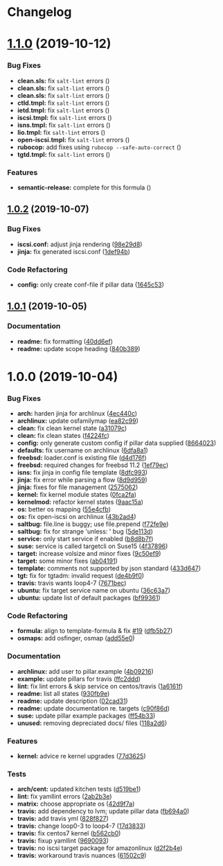 # Changelog

# [1.1.0](https://github.com/saltstack-formulas/iscsi-formula/compare/v1.0.2...v1.1.0) (2019-10-12)


### Bug Fixes

* **clean.sls:** fix `salt-lint` errors ([](https://github.com/saltstack-formulas/iscsi-formula/commit/f5c57db))
* **clean.sls:** fix `salt-lint` errors ([](https://github.com/saltstack-formulas/iscsi-formula/commit/08f0d08))
* **clean.sls:** fix `salt-lint` errors ([](https://github.com/saltstack-formulas/iscsi-formula/commit/d3e4aa2))
* **ctld.tmpl:** fix `salt-lint` errors ([](https://github.com/saltstack-formulas/iscsi-formula/commit/f2f6f4c))
* **ietd.tmpl:** fix `salt-lint` errors ([](https://github.com/saltstack-formulas/iscsi-formula/commit/36922cc))
* **iscsi.tmpl:** fix `salt-lint` errors ([](https://github.com/saltstack-formulas/iscsi-formula/commit/ba00ccf))
* **isns.tmpl:** fix `salt-lint` errors ([](https://github.com/saltstack-formulas/iscsi-formula/commit/fd87bf8))
* **lio.tmpl:** fix `salt-lint` errors ([](https://github.com/saltstack-formulas/iscsi-formula/commit/94c95f5))
* **open-iscsi.tmpl:** fix `salt-lint` errors ([](https://github.com/saltstack-formulas/iscsi-formula/commit/3b0b12b))
* **rubocop:** add fixes using `rubocop --safe-auto-correct` ([](https://github.com/saltstack-formulas/iscsi-formula/commit/d49d3b8))
* **tgtd.tmpl:** fix `salt-lint` errors ([](https://github.com/saltstack-formulas/iscsi-formula/commit/cf38af1))


### Features

* **semantic-release:** complete for this formula ([](https://github.com/saltstack-formulas/iscsi-formula/commit/4f27ae9))

## [1.0.2](https://github.com/saltstack-formulas/iscsi-formula/compare/v1.0.1...v1.0.2) (2019-10-07)


### Bug Fixes

* **iscsi.conf:** adjust jinja rendering ([98e29d8](https://github.com/saltstack-formulas/iscsi-formula/commit/98e29d8))
* **jinja:** fix generated iscsi.conf ([1def94b](https://github.com/saltstack-formulas/iscsi-formula/commit/1def94b))


### Code Refactoring

* **config:** only create conf-file if pillar  data ([1645c53](https://github.com/saltstack-formulas/iscsi-formula/commit/1645c53))

## [1.0.1](https://github.com/saltstack-formulas/iscsi-formula/compare/v1.0.0...v1.0.1) (2019-10-05)


### Documentation

* **readme:** fix formatting ([40dd6ef](https://github.com/saltstack-formulas/iscsi-formula/commit/40dd6ef))
* **readme:** update scope heading ([840b389](https://github.com/saltstack-formulas/iscsi-formula/commit/840b389))

# 1.0.0 (2019-10-04)


### Bug Fixes

* **arch:** harden jinja for archlinux ([4ec440c](https://github.com/saltstack-formulas/iscsi-formula/commit/4ec440c))
* **archlinux:** update osfamilymap ([ea82c99](https://github.com/saltstack-formulas/iscsi-formula/commit/ea82c99))
* **clean:** fix clean kernel state ([a31079c](https://github.com/saltstack-formulas/iscsi-formula/commit/a31079c))
* **clean:** fix clean states ([f4224fc](https://github.com/saltstack-formulas/iscsi-formula/commit/f4224fc))
* **config:** only generate custom config if pillar data supplied ([8664023](https://github.com/saltstack-formulas/iscsi-formula/commit/8664023))
* **defaults:** fix username on archlinux ([6dfa8a1](https://github.com/saltstack-formulas/iscsi-formula/commit/6dfa8a1))
* **freebsd:** loader.conf is existing file ([d4d176f](https://github.com/saltstack-formulas/iscsi-formula/commit/d4d176f))
* **freebsd:** required changes for freebsd 11.2 ([1ef79ec](https://github.com/saltstack-formulas/iscsi-formula/commit/1ef79ec))
* **isns:** fix jinja in config file template ([8dfc993](https://github.com/saltstack-formulas/iscsi-formula/commit/8dfc993))
* **jinja:** fix error while parsing a flow ([8d9d959](https://github.com/saltstack-formulas/iscsi-formula/commit/8d9d959))
* **jinja:** fixes for file management ([2575062](https://github.com/saltstack-formulas/iscsi-formula/commit/2575062))
* **kernel:** fix kernel module states ([0fca2fa](https://github.com/saltstack-formulas/iscsi-formula/commit/0fca2fa))
* **kernelmod:** refactor kernel states ([9aac15a](https://github.com/saltstack-formulas/iscsi-formula/commit/9aac15a))
* **os:** better os mapping ([55e4cfb](https://github.com/saltstack-formulas/iscsi-formula/commit/55e4cfb))
* **os:** fix open-iscsi on archlinux ([43b2ad4](https://github.com/saltstack-formulas/iscsi-formula/commit/43b2ad4))
* **saltbug:** file.line is buggy; use file.prepend ([f72fe9e](https://github.com/saltstack-formulas/iscsi-formula/commit/f72fe9e))
* **saltbug:** fix for strange 'unless: <url>' bug ([5de113d](https://github.com/saltstack-formulas/iscsi-formula/commit/5de113d))
* **service:** only start service if enabled ([b8d8b7f](https://github.com/saltstack-formulas/iscsi-formula/commit/b8d8b7f))
* **suse:** service is called targetcli on Suse15 ([4f37896](https://github.com/saltstack-formulas/iscsi-formula/commit/4f37896))
* **target:** increase volsize and minor fixes ([9c50ef9](https://github.com/saltstack-formulas/iscsi-formula/commit/9c50ef9))
* **target:** some minor fixes ([ab04191](https://github.com/saltstack-formulas/iscsi-formula/commit/ab04191))
* **template:** comments not supported by json standard ([433d647](https://github.com/saltstack-formulas/iscsi-formula/commit/433d647))
* **tgt:** fix for tgtadm: invalid request ([de4b9f0](https://github.com/saltstack-formulas/iscsi-formula/commit/de4b9f0))
* **travis:** travis wants loop4-7 ([7671bec](https://github.com/saltstack-formulas/iscsi-formula/commit/7671bec))
* **ubuntu:** fix target service name on ubuntu ([36c63a7](https://github.com/saltstack-formulas/iscsi-formula/commit/36c63a7))
* **ubuntu:** update list of default packages ([bf99361](https://github.com/saltstack-formulas/iscsi-formula/commit/bf99361))


### Code Refactoring

* **formula:** align to template-formula & fix [#19](https://github.com/saltstack-formulas/iscsi-formula/issues/19) ([dfb5b27](https://github.com/saltstack-formulas/iscsi-formula/commit/dfb5b27))
* **osmaps:** add osfinger, osmap ([add55e0](https://github.com/saltstack-formulas/iscsi-formula/commit/add55e0))


### Documentation

* **archlinux:** add user to pillar.example ([4b09216](https://github.com/saltstack-formulas/iscsi-formula/commit/4b09216))
* **example:** update pillars for travis ([ffc2ddd](https://github.com/saltstack-formulas/iscsi-formula/commit/ffc2ddd))
* **lint:** fix lint errors & skip service on centos/travis ([1a6161f](https://github.com/saltstack-formulas/iscsi-formula/commit/1a6161f))
* **readme:** list all states ([930fb9e](https://github.com/saltstack-formulas/iscsi-formula/commit/930fb9e))
* **readme:** update description ([02cad31](https://github.com/saltstack-formulas/iscsi-formula/commit/02cad31))
* **readme:** update documentation re. targets ([c90f86d](https://github.com/saltstack-formulas/iscsi-formula/commit/c90f86d))
* **suse:** update pillar example packages ([ff54b33](https://github.com/saltstack-formulas/iscsi-formula/commit/ff54b33))
* **unused:** removing depreciated docs/ files ([118a2d6](https://github.com/saltstack-formulas/iscsi-formula/commit/118a2d6))


### Features

* **kernel:** advice re kernel upgrades ([77d3625](https://github.com/saltstack-formulas/iscsi-formula/commit/77d3625))


### Tests

* **arch/cent:** updated kitchen tests ([d519be1](https://github.com/saltstack-formulas/iscsi-formula/commit/d519be1))
* **lint:** fix yamllint errors ([2ab2b3e](https://github.com/saltstack-formulas/iscsi-formula/commit/2ab2b3e))
* **matrix:** choose appropriate os ([42d9f7a](https://github.com/saltstack-formulas/iscsi-formula/commit/42d9f7a))
* **travis:** add dependency to lvm; update pillar data ([fb694a0](https://github.com/saltstack-formulas/iscsi-formula/commit/fb694a0))
* **travis:** add travis yml ([828f827](https://github.com/saltstack-formulas/iscsi-formula/commit/828f827))
* **travis:** change loop0-3 to loop4-7 ([17d3833](https://github.com/saltstack-formulas/iscsi-formula/commit/17d3833))
* **travis:** fix centos7 kernel ([b562cb0](https://github.com/saltstack-formulas/iscsi-formula/commit/b562cb0))
* **travis:** fixup yamllint ([9690093](https://github.com/saltstack-formulas/iscsi-formula/commit/9690093))
* **travis:** no iscsi target package for amazonlinux ([d2f2b4e](https://github.com/saltstack-formulas/iscsi-formula/commit/d2f2b4e))
* **travis:** workaround travis nuances ([61502c9](https://github.com/saltstack-formulas/iscsi-formula/commit/61502c9))
